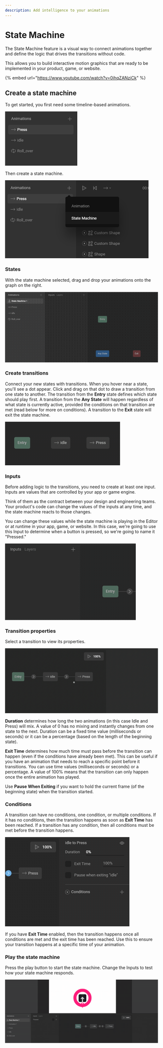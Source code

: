 ```yaml
---
description: Add intelligence to your animations
---
```


# State Machine

The State Machine feature is a visual way to connect animations together and define the logic that drives the transitions without code.

This allows you to build interactive motion graphics that are ready to be implemented in your product, game, or website.

{% embed url="https://www.youtube.com/watch?v=0ihqZANziCk" %}

## Create a state machine

To get started, you first need some timeline-based animations.

![](../../.gitbook/assets/screen-shot-2021-04-02-at-7.02.56-pm.png)

Then create a state machine.

![](../../.gitbook/assets/screen-shot-2021-04-02-at-7.03.33-pm.png)

### States

With the state machine selected, drag and drop your animations onto the graph on the right.

![Drag and drop animations on the graph to create states](../../.gitbook/assets/2021-04-02-19.06.19.gif)

### Create transitions

Connect your new states with transitions. When you hover near a state, you'll see a dot appear. Click and drag on that dot to draw a transition from one state to another. The transition from the **Entry** state defines which state should play first. A transition from the **Any State** will happen regardless of what state is currently active, provided the conditions on that transition are met \(read below for more on conditions\). A transition to the **Exit** state will exit the state machine.

![Create transitions](../../.gitbook/assets/2021-04-02-19.11.06.gif)

### Inputs

Before adding logic to the transitions, you need to create at least one input. Inputs are values that are controlled by your app or game engine.

Think of them as the contract between your design and engineering teams. Your product's code can change the values of the inputs at any time, and the state machine reacts to those changes.

You can change these values while the state machine is playing in the Editor or at runtime in your app, game, or website. In this case, we're going to use this Input to determine when a button is pressed, so we're going to name it "Pressed."

![Create an Input](../../.gitbook/assets/2021-04-02-20.04.07.gif)

### Transition properties

Select a transition to view its properties.

![](../../.gitbook/assets/2021-04-02-20.10.48.gif)

**Duration** determines how long the two animations \(in this case Idle and Press\) will mix. A value of 0 has no mixing and instantly changes from one state to the next. Duration can be a fixed time value \(milliseconds or seconds\) or it can be a percentage \(based on the length of the beginning state\). 

**Exit Time** determines how much time must pass before the transition can happen \(even if the conditions have already been met\). This can be useful if you have an animation that needs to reach a specific point before it transitions. You can use time values \(milliseconds or seconds\) or a percentage. A value of 100% means that the transition can only happen once the entire animation has played.

Use **Pause When Exiting** if you want to hold the current frame \(of the beginning state\) when the transition started.

### Conditions

A transition can have no conditions, one condition, or multiple conditions. If it has no conditions, then the transition happens as soon as **Exit Time** has been reached. If a transition has any condition, then all conditions must be met before the transition happens.

![Use the Input you created to drive a condition](../../.gitbook/assets/2021-04-02-20.33.12.gif)

If you have **Exit Time** enabled, then the transition happens once all conditions are met and the exit time has been reached. Use this to ensure your transition happens at a specific time of your animation.

### Play the state machine

Press the play button to start the state machine. Change the Inputs to test how your state machine responds.

![](../../.gitbook/assets/2021-04-02-20.45.15.gif)

